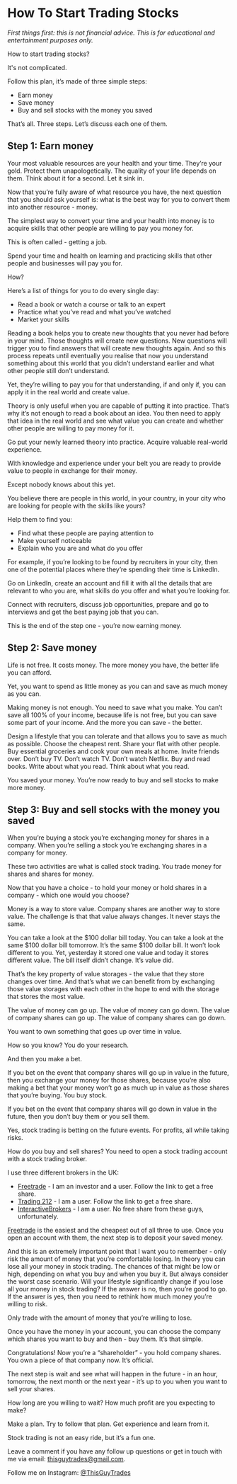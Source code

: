 # How To Start Trading Stocks

_First things first: this is not financial advice. This is for educational and entertainment purposes only._

How to start trading stocks?

It's not complicated. 

Follow this plan, it’s made of three simple steps:
+ Earn money
+ Save money
+ Buy and sell stocks with the money you saved

That’s all. Three steps. Let’s discuss each one of them.

## Step 1: Earn money

Your most valuable resources are your health and your time. They’re your gold. Protect them unapologetically. The quality of your life depends on them. Think about it for a second. Let it sink in.

Now that you’re fully aware of what resource you have, the next question that you should ask yourself is: what is the best way for you to convert them into another resource - money.

The simplest way to convert your time and your health into money is to acquire skills that other people are willing to pay you money for.

This is often called - getting a job.

Spend your time and health on learning and practicing skills that other people and businesses will pay you for.

How?

Here’s a list of things for you to do every single day:
+ Read a book or watch a course or talk to an expert
+ Practice what you’ve read and what you’ve watched
+ Market your skills

Reading a book helps you to create new thoughts that you never had before in your mind. Those thoughts will create new questions. New questions will trigger you to find answers that will create new thoughts again. And so this process repeats until eventually you realise that now you understand something about this world that you didn’t understand earlier and what other people still don’t understand.

Yet, they’re willing to pay you for that understanding, if and only if, you can apply it in the real world and create value.

Theory is only useful when you are capable of putting it into practice. That’s why it’s not enough to read a book about an idea. You then need to apply that idea in the real world and see what value you can create and whether other people are willing to pay money for it.

Go put your newly learned theory into practice. Acquire valuable real-world experience.

With knowledge and experience under your belt you are ready to provide value to people in exchange for their money.

Except nobody knows about this yet.

You believe there are people in this world, in your country, in your city who are looking for people with the skills like yours?

Help them to find you:
+ Find what these people are paying attention to
+ Make yourself noticeable
+ Explain who you are and what do you offer

For example, if you’re looking to be found by recruiters in your city, then one of the potential places where they’re spending their time is LinkedIn.

Go on LinkedIn, create an account and fill it with all the details that are relevant to who you are, what skills do you offer and what you’re looking for.

Connect with recruiters, discuss job opportunities, prepare and go to interviews and get the best paying job that you can.

This is the end of the step one - you’re now earning money.

## Step 2: Save money

Life is not free. It costs money. The more money you have, the better life you can afford.

Yet, you want to spend as little money as you can and save as much money as you can.

Making money is not enough. You need to save what you make. You can’t save all 100% of your income, because life is not free, but you can save some part of your income. And the more you can save - the better.

Design a lifestyle that you can tolerate and that allows you to save as much as possible. Choose the cheapest rent. Share your flat with other people. Buy essential groceries and cook your own meals at home. Invite friends over. Don’t buy TV. Don’t watch TV. Don’t watch Netflix. Buy and read books. Write about what you read. Think about what you read.  

You saved your money. You’re now ready to buy and sell stocks to make more money.

## Step 3: Buy and sell stocks with the money you saved

When you’re buying a stock you’re exchanging money for shares in a company.
When you’re selling a stock you’re exchanging shares in a company for money.

These two activities are what is called stock trading. You trade money for shares and shares for money.

Now that you have a choice - to hold your money or hold shares in a company - which one would you choose?

Money is a way to store value. Company shares are another way to store value. The challenge is that that value always changes. It never stays the same.

You can take a look at the $100 dollar bill today. You can take a look at the same $100 dollar bill tomorrow. It’s the same $100 dollar bill. It won’t look different to you. Yet, yesterday it stored one value and today it stores different value. The bill itself didn’t change. It’s value did.

That’s the key property of value storages - the value that they store changes over time. And that’s what we can benefit from by exchanging those value storages with each other in the hope to end with the storage that stores the most value.

The value of money can go up. The value of money can go down.
The value of company shares can go up. The value of company shares can go down.

You want to own something that goes up over time in value.

How so you know? You do your research.

And then you make a bet.

If you bet on the event that company shares will go up in value in the future, then you exchange your money for those shares, because you’re also making a bet that your money won’t go as much up in value as those shares that you’re buying. You buy stock.

If you bet on the event that company shares will go down in value in the future, then you don’t buy them or you sell them.

Yes, stock trading is betting on the future events. For profits, all while taking risks.

How do you buy and sell shares?
You need to open a stock trading account with a stock trading broker.

I use three different brokers in the UK:
+ [Freetrade](https://freetrade.io/freeshare?code=HXL1PCFK0N&sender=YxfmwwRA) - I am an investor and a user. Follow the link to get a free share.
+ [Trading 212](http://www.trading212.com/invite/FMXVupQC) - I am a user. Follow the link to get a free share.
+ [InteractiveBrokers](https://www.interactivebrokers.co.uk/) - I am a user. No free share from these guys, unfortunately.

[Freetrade](https://freetrade.io/freeshare?code=HXL1PCFK0N&sender=YxfmwwRA) is the easiest and the cheapest out of all three to use. Once you open an account with them, the next step is to deposit your saved money.

And this is an extremely important point that I want you to remember - only risk the amount of money that you’re comfortable losing. In theory you can lose all your money in stock trading. The chances of that might be low or high, depending on what you buy and when you buy it. But always consider the worst case scenario. Will your lifestyle significantly change if you lose all your money in stock trading? If the answer is no, then you’re good to go. If the answer is yes, then you need to rethink how much money you’re willing to risk.

Only trade with the amount of money that you’re willing to lose.

Once you have the money in your account, you can choose the company which shares you want to buy and then - buy them. It’s that simple.

Congratulations! Now you’re a “shareholder” - you hold company shares. You own a piece of that company now. It’s official.

The next step is wait and see what will happen in the future - in an hour, tomorrow, the next month or the next year - it’s up to you when you want to sell your shares.

How long are you willing to wait? How much profit are you expecting to make?

Make a plan. Try to follow that plan. Get experience and learn from it.

Stock trading is not an easy ride, but it’s a fun one.

Leave a comment if you have any follow up questions or get in touch with me via email: [thisguytrades@gmail.com](mailto:thisguytrades@gmail.com).

Follow me on Instagram: [@ThisGuyTrades](https://www.instagram.com/thisguytrades/)
